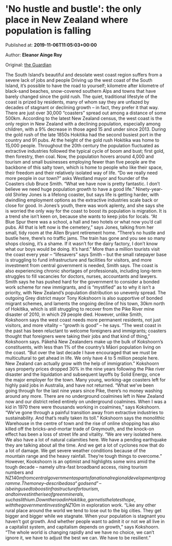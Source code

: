 
# 'No hustle and bustle': the only place in New Zealand where population is falling

Published at: **2019-11-06T11:05:03+00:00**

Author: **Eleanor Ainge Roy**

Original: [the Guardian](https://www.theguardian.com/world/2019/nov/06/no-hustle-and-bustle-the-only-place-in-new-zealand-where-population-is-falling)

The South Island’s beautiful and desolate west coast region suffers from a severe lack of jobs and people
Driving up the west coast of the South Island, it’s possible to have the road to yourself; kilometre after kilometre of black-sand beaches, snow-covered southern Alps and towns that have barely changed since the gold rush.
The quiet, traditional lifestyle of the coast is prized by residents, many of whom say they are unfazed by decades of stagnant or declining growth – in fact, they prefer it that way.
There are just over 30,000 “coasters” spread out among a distance of some 500km. According to the latest New Zealand census, the west coast is the only region in New Zealand with a declining population, especially among children, with a 9% decrease in those aged 15 and under since 2013.
During the gold rush of the late 1850s Hokitika had the second busiest port in the country and 91 pubs.
At the height of the gold rush Hokitika was home to 15,000 people. Throughout the 20th century the population fluctuated as extractive industries followed the typical cycle of boom and bust; first gold, then forestry, then coal.
Now, the population hovers around 4,000 and tourism and small businesses employing fewer than five people are the backbone of this salty town, which is home to people who like their space, their freedom and their relatively isolated way of life.
“Do we really need more people in our town?” asks Westland mayor and founder of the Coasters club Bruce Smith.
“What we have now is pretty fantastic. I don’t believe we need huge population growth to have a good life.”
Ninety-year-old Shirley Jones is a lifelong coaster, but says life is getting harder, with dwindling employment options as the extractive industries scale back or close for good.
In Jones’s youth, there was work aplenty, and she says she is worried the only way for the coast to boost its population is migration. It is a trend she isn’t keen on, because she wants to keep jobs for locals.
“At Blue Spur there was a school, a hall and two hotels or what now you’d call pubs. All that is left now is the cemetery,” says Jones, talking from her small, tidy room at the Allen Bryant retirement home.
“There’s no hustle and bustle here, there’s no traffic jams. The train has gone and you see so many shops closing, it’s a shame. If it wasn’t for the dairy factory, I don’t know what our boys would be doing. It’s hard.”
More than a million tourists visit the coast every year – “lifesavers” says Smith – but the small ratepayer base is struggling to fund infrastructure and facilities for visitors, and more investment from central government is needed, Smith says.
The coast is also experiencing chronic shortages of professionals, including long-term struggles to fill vacancies for doctors, nurses, accountants and lawyers. Smith says he has pushed hard for the government to consider a bonded work scheme for new immigrants, and is “mystified” as to why it isn’t a priority, with New Zealand’s population distribution so unevenly spread.
The outgoing Grey district mayor Tony Kokshoorn is also supportive of bonded migrant schemes, and laments the ongoing decline of his town, 30km north of Hokitika, which is still struggling to recover from the Pike River mine disaster of 2010, in which 29 people died.
However, unlike Smith, Kokshoorn says the west coast needs more permanent residents, not just visitors, and more vitality – “growth is good” – he says.
“The west coast in the past has been reluctant to welcome foreigners and immigrants; coasters thought that foreigners were taking their jobs and that kind of thing,” Kokshoorn says.
Pākehā New Zealanders make up the bulk of Kokshoorn’s constituents, with less than 1% of the country’s Māori population living on the coast.
“But over the last decade I have encouraged that we must be multicultural to get ahead in life. We only have 4 to 5 million people here. New Zealand can actually grow with the help of immigration.”
Kokshoorn says property prices dropped 30% in the nine years following the Pike river disaster and the liquidation and subsequent layoffs by Solid Energy, once the major employer for the town.
Many young, working-age coasters left for highly paid jobs in Australia, and have not returned.
“What we’ve been going through for the last nine years since Pike, there’s no money washing around any more. There are no underground coalmines left in New Zealand now and our district relied entirely on underground coalmines. When I was a kid in 1970 there were thousands working in coalmines,” says Kokshoorn.
“We’ve gone through a painful transition away from extractive industries to sustainability. And that’s really taken its toll.”
Kokshoorn says the monolithic Warehouse in the centre of town and the rise of online shopping has also killed off the bricks-and-mortar trade of Greymouth, and the knock-on effect has been a loss of street life and vitality.
“We are very isolated here. We also have a lot of natural calamities here. We have a pending earthquake they are talking about all the time. And we get a lot of cyclones now that do a lot of damage. We get severe weather conditions because of the mountain range and the heavy rainfall. They’re tough things to overcome.”
However, Kookshoorn is an optimist and highlights some wins amid the tough decade – namely ultra-fast broadband access, rising tourism numbers and NZ$140m from central government as part of a national regional development programme.
The money – described as a “godsend” – is being used to boost infrastructure for tourism, and to invest in the rise of green minerals, such as lithium.
Down the road in Hokitika, garnet is the latest hope, with the government investing NZ$10m in exploration work.
“Like any other rural place around the world we tend to lose out to the big cities. They get bigger and bigger while we stagnate. When your population is stagnant you haven’t got growth. And whether people want to admit it or not we all live in a capitalist system, and capitalism depends on growth,” says Kokshoorn.
“The whole world is changing rapidly and we have no choice, we can’t ignore it, we have to adjust the best we can. We have to be resilient.”
